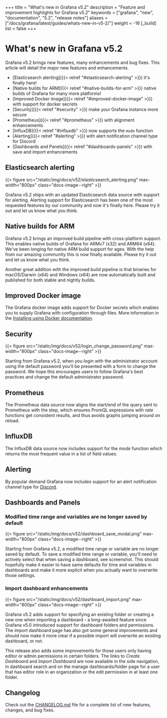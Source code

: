 +++
title = "What's new in Grafana v5.2"
description = "Feature and improvement highlights for Grafana v5.2"
keywords = ["grafana", "new", "documentation", "5.2", "release notes"]
aliases = ["/docs/grafana/latest/guides/whats-new-in-v5-2/"]
weight = -16
[_build]
list = false
+++

# What's new in Grafana v5.2

Grafana v5.2 brings new features, many enhancements and bug fixes. This article will detail the major new features and enhancements.

- [Elasticsearch alerting]({{< relref "#elasticsearch-alerting" >}}) it's finally here!
- [Native builds for ARM]({{< relref "#native-builds-for-arm" >}}) native builds of Grafana for many more platforms!
- [Improved Docker image]({{< relref "#improved-docker-image" >}}) with support for docker secrets
- [Security]({{< relref "#security" >}}) make your Grafana instance more secure
- [Prometheus]({{< relref "#prometheus" >}}) with alignment enhancements
- [InfluxDB]({{< relref "#influxdb" >}}) now supports the `mode` function
- [Alerting]({{< relref "#alerting" >}}) with alert notification channel type for Discord
- [Dashboards and Panels]({{< relref "#dashboards-panels" >}}) with save and import enhancements

## Elasticsearch alerting

{{< figure src="/static/img/docs/v52/elasticsearch_alerting.png" max-width="800px" class="docs-image--right" >}}

Grafana v5.2 ships with an updated Elasticsearch data source with support for alerting. Alerting support for Elasticsearch has been one of
the most requested features by our community and now it's finally here. Please try it out and let us know what you think.

<div class="clearfix"></div>

## Native builds for ARM

Grafana v5.2 brings an improved build pipeline with cross-platform support. This enables native builds of Grafana for ARMv7 (x32) and ARM64 (x64).
We've been longing for native ARM build support for ages. With the help from our amazing community this is now finally available.
Please try it out and let us know what you think.

Another great addition with the improved build pipeline is that binaries for macOS/Darwin (x64) and Windows (x64) are now automatically built and
published for both stable and nightly builds.

## Improved Docker image

The Grafana docker image adds support for Docker secrets which enables you to supply Grafana with configuration through files. More
information in the [Installing using Docker documentation](/installation/docker/#reading-secrets-from-files-support-for-docker-secrets).

## Security

{{< figure src="/static/img/docs/v52/login_change_password.png" max-width="800px" class="docs-image--right" >}}

Starting from Grafana v5.2, when you login with the administrator account using the default password you'll be presented with a form to change the password.
We hope this encourages users to follow Grafana's best practices and change the default administrator password.

<div class="clearfix"></div>

## Prometheus

The Prometheus data source now aligns the start/end of the query sent to Prometheus with the step, which ensures PromQL expressions with _rate_
functions get consistent results, and thus avoids graphs jumping around on reload.

## InfluxDB

The InfluxDB data source now includes support for the _mode_ function which returns the most frequent value in a list of field values.

## Alerting

By popular demand Grafana now includes support for an alert notification channel type for [Discord](https://discordapp.com/).

## Dashboards and Panels

### Modified time range and variables are no longer saved by default

{{< figure src="/static/img/docs/v52/dashboard_save_modal.png" max-width="800px" class="docs-image--right" >}}

Starting from Grafana v5.2, a modified time range or variable are no longer saved by default. To save a modified
time range or variable, you'll need to actively select that when saving a dashboard, see screenshot.
This should hopefully make it easier to have same defaults for time and variables in dashboards and make it more explicit
when you actually want to overwrite those settings.

<div class="clearfix"></div>

### Import dashboard enhancements

{{< figure src="/static/img/docs/v52/dashboard_import.png" max-width="800px" class="docs-image--right" >}}

Grafana v5.2 adds support for specifying an existing folder or creating a new one when importing a dashboard - a long-awaited feature since
Grafana v5.0 introduced support for dashboard folders and permissions. The import dashboard page has also got some general improvements
and should now make it more clear if a possible import will overwrite an existing dashboard, or not.

This release also adds some improvements for those users only having editor or admin permissions in certain folders. The links to
_Create Dashboard_ and _Import Dashboard_ are now available in the side navigation, in dashboard search and on the manage dashboards/folder page for a
user that has editor role in an organization or the edit permission in at least one folder.

<div class="clearfix"></div>

## Changelog

Check out the [CHANGELOG.md](https://github.com/grafana/grafana/blob/master/CHANGELOG.md) file for a complete list
of new features, changes, and bug fixes.
